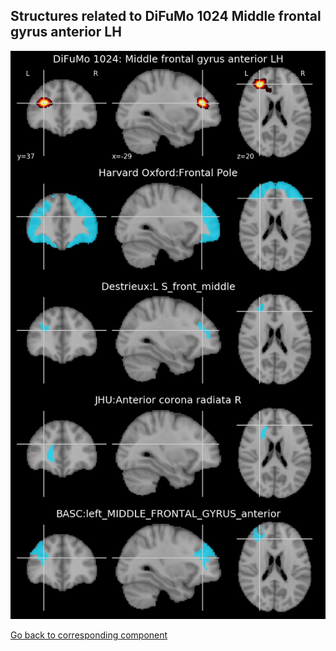 


## Structures related to DiFuMo 1024 Middle frontal gyrus anterior LH

![627](627.jpg "Structures related to DiFuMo 1024 Middle frontal gyrus anterior LH")

[Go back to corresponding component](https://parietal-inria.github.io/DiFuMo/1024/html/627.html)
